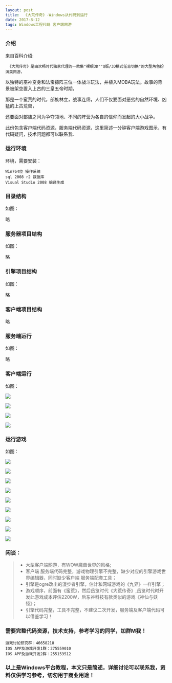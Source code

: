 ```yaml
---
layout: post
title:  《大荒传奇》-Windows从代码到运行
date: 2017-8-12
tags: Windows工程代码 客户端网游
---
```



### 介绍

来自百科介绍:

	 《大荒传奇》是由欢畅时代独家代理的一款集"裸眼3D""Q版/3D模式任意切换"的大型角色扮演类网游，

 以独特的巫神变身和法宝掠阵三位一体战斗玩法，并植入MOBA玩法。故事的背景被架空置入上古的三皇五帝时期，

 那是一个蛮荒的时代，部族林立，战事连绵，人们不仅要面对恶劣的自然环境、凶猛的上古荒兽，

 还要面对部族之间为争夺领地、不同的阵营为各自的信仰而发起的大小战争。

此份包含客户端代码资源，服务端代码资源，这里简述一分钟客户端游戏图示，有代码疑问，技术问题都可以联系我.


### 运行环境

环境，需要安装：

``` 
Win764位 操作系统
sql 2008 r2 数据库
Visual Studio 2008 编译生成
``` 

### 目录结构

如图：

略

### 服务器项目结构

如图：

略

### 引擎项目结构

如图：

略

### 客户端项目结构

略

### 服务端运行

如图：

略

### 客户端运行

如图：

![](/images/posts/dhcq/1.jpg)


![](/images/posts/dhcq/2.jpg)

![](/images/posts/dhcq/3.jpg)

![](/images/posts/dhcq/4.jpg)

### 运行游戏

如图：

![](/images/posts/dhcq/5.png)

![](/images/posts/dhcq/6.png)

![](/images/posts/dhcq/7.jpg)

![](/images/posts/dhcq/8.jpg)

![](/images/posts/dhcq/9.png)

![](/images/posts/dhcq/10.png)

![](/images/posts/dhcq/11.jpg)

![](/images/posts/dhcq/12.jpg)

![](/images/posts/dhcq/13.jpg)

### 闲谈：
> * 大型客户端网游，有WOW魔兽世界的风格;
> * 客户端 服务端代码完整，游戏物理引擎不完整，缺少对应的引擎游戏世界编辑器，同时缺少客户端 服务端配套工具；
> * 引擎是ogre改出的漫步者引擎，估计和网域游戏的《九界》一样引擎；
> * 游戏顺序，前面有《蛮荒》，然后岳览时代《大荒传奇》,岳览时代时开发此游戏成本评估2200W，后东谷科技有款类似的游戏《神仙与妖怪》；
> * 引擎代码完整，工具不完整，不建议二次开发，服务端及客户端代码可以借鉴学习！


### 需要完整代码资源，技术支持，参考学习的同学，加群M我！

``` 
游戏讨论研究群：46658218
IOS APP及游戏开发1群：275559010
IOS APP及游戏开发2群：255153512
``` 

### 以上是Windows平台教程，本文只是简述，详细讨论可以联系我，资料仅供学习参考，切勿用于商业用途！